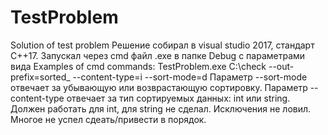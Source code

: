 # TestProblem
Solution of test problem
Решение собирал в visual studio 2017, стандарт С++17. 
Запускал через cmd файл .exe в папке Debug с параметрами вида
Examples of cmd commands:
			TestProblem.exe C:\check --out-prefix=sorted_ --content-type=i --sort-mode=d
Параметр --sort-mode отвечает за убывающую или возврастающую сортировку.
Параметр --content-type отвечает за тип сортируемых данных: int или string. 
Должен работать для int, для string не сделал. 
Исключения не ловил. 
Многое не успел сдеать/привести в порядок.
